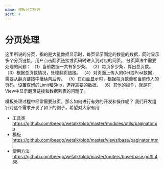 ```yaml
---
name: 模板分页处理
sort: 4
---
```


# 分页处理
这里所说的分页，指的是大量数据显示时，每页显示固定的数量的数据，同时显示多个分页链接，用户点击翻页链接或页码时进入到对应的网页。
分页算法中需要处理的问题：
（1）当前数据一共有多少条。
（2）每页多少条，算出总页数。
（3）根据总页数情况，处理翻页链接。
（4）对页面上传入的Get或Post数据，需要从翻页链接中继续向后传。
（5）在页面显示时，根据每页数量和当前传入的页码，设置查询的Limit和Skip，选择需要的数据。
（6）其他的操作，就是在View中显示翻页链接和数据列表的问题了。


模板处理过程中经常需要分页，那么如何进行有效的开发和操作呢？
我们开发组针对这个需求开发了如下的例子，希望对大家有用

- 工具类
https://github.com/beego/wetalk/blob/master/modules/utils/paginator.go
- 模板
https://github.com/beego/wetalk/blob/master/views/base/paginator.html
- 使用方法
https://github.com/beego/wetalk/blob/master/routers/base/base.go#L458